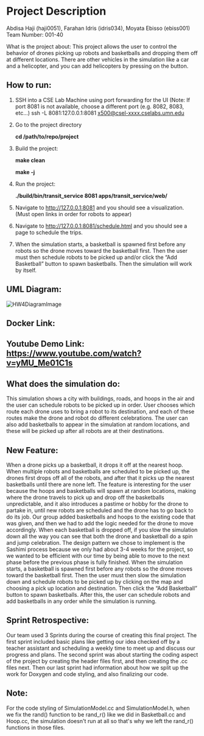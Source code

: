 # Project Description 



Abdisa Haji (haji0051), Farahan Idris (idris034), Moyata Ebisso (ebiss001)
Team Number: 001-40

What is the project about: This project allows the user to control the behavior of drones picking up robots and basketballs and dropping them off at different locations. There are other vehicles in the simulation like a car and a helicopter, and you can add helicopters by pressing on the button. 

## How to run: 

1) SSH into a CSE Lab Machine using port forwarding for the UI (Note: If port 8081 is not available, choose a different port (e.g. 8082, 8083, etc...)
	ssh -L 8081:127.0.0.1:8081 x500@csel-xxxx.cselabs.umn.edu

2) Go to the project directory

    **cd /path/to/repo/project**

3) Build the project:

   **make clean**
 
 
   **make -j**

4) Run the project:

   **./build/bin/transit_service 8081 apps/transit_service/web/**

5) Navigate to http://127.0.0.1:8081 and you should see a visualization. (Must open links in order for robots to appear)

6) Navigate to http://127.0.0.1:8081/schedule.html and you should see a page to schedule the trips.

7) When the simulation starts, a basketball is spawned first before any robots so the drone moves toward the basketball first. Then the user must then schedule robots to be picked up and/or click the “Add Basketball” button to spawn basketballs. Then the simulation will work by itself.

## UML Diagram:
![HW4DiagramImage](https://media.github.umn.edu/user/17547/files/469893f5-e43f-4434-a034-376c62cbcb50)


## Docker Link: 

## Youtube Demo Link: https://www.youtube.com/watch?v=yMU_Me01C1s

## What does the simulation do: 
This simulation shows a city with buildings, roads, and hoops in the air and the user can schedule robots to be picked up in order. User chooses which route each drone uses to bring a robot to its destination, and each of these routes make the drone and robot do different celebrations. The user can also add basketballs to appear in the simulation at random locations, and these will be picked up after all robots are at their destinations. 

## New Feature: 
When a drone picks up a basketball, it drops it off at the nearest hoop. When multiple robots and basketballs are scheduled to be picked up, the drones first drops off all of the robots, and after that it picks up the nearest basketballs until there are none left. The feature is interesting for the user because the hoops and basketballs will spawn at random locations, making where the drone travels to pick up and drop off the basketballs unpredictable, and it also introduces a pastime or hobby for the drone to partake in, until new robots are scheduled and the drone has to go back to do its job. Our group added basketballs and hoops to the existing code that was given, and then we had to add the logic needed for the drone to move accordingly. When each basketball is dropped off, if you slow the simulation down all the way you can see that both the drone and basketball do a spin and jump celebration. The design pattern we chose to implement is the Sashimi process because we only had about 3-4 weeks for the project, so we wanted to be efficient with our time by being able to move to the next phase before the previous phase is fully finished. When the simulation starts, a basketball is spawned first before any robots so the drone moves toward the basketball first. Then the user must then slow the simulation down and schedule robots to be picked up by clicking on the map and choosing a pick up location and destination. Then click the “Add Basketball” button to spawn basketballs. After this, the user can schedule robots and add basketballs in any order while the simulation is running. 


## Sprint Retrospective: 
Our team used 3 Sprints during the course of creating this final project. The first sprint included basic plans like getting our idea checked off by a teacher assistant and scheduling a weekly time to meet up and discuss our progress and plans. The second sprint was about starting the coding aspect of the project by creating the header files first, and then creating the .cc files next. Then our last sprint had information about how we split up the work for Doxygen and code styling, and also finalizing our code.

## Note: 
For the code styling of SimulationModel.cc and SimulationModel.h, when we fix the rand() function to be rand_r() like we did in Basketball.cc and Hoop.cc, the simulation doesn't run at all so that's why we left the rand_r() functions in those files.



